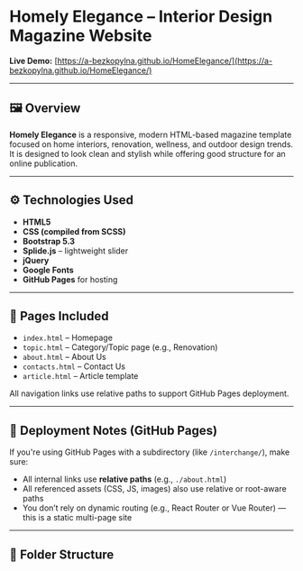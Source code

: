 # Homely Elegance – Interior Design Magazine Website

**Live Demo:** [https://a-bezkopylna.github.io/HomeElegance/](https://a-bezkopylna.github.io/HomeElegance/)

---

## 🖼 Overview

**Homely Elegance** is a responsive, modern HTML-based magazine template focused on home interiors, renovation, wellness, and outdoor design trends. It is designed to look clean and stylish while offering good structure for an online publication.

---

## ⚙️ Technologies Used

- **HTML5**
- **CSS (compiled from SCSS)**
- **Bootstrap 5.3**
- **Splide.js** – lightweight slider
- **jQuery**
- **Google Fonts**
- **GitHub Pages** for hosting

---

## 📂 Pages Included

- `index.html` – Homepage  
- `topic.html` – Category/Topic page (e.g., Renovation)  
- `about.html` – About Us  
- `contacts.html` – Contact Us  
- `article.html` – Article template  

All navigation links use relative paths to support GitHub Pages deployment.

---

## 🚀 Deployment Notes (GitHub Pages)

If you're using GitHub Pages with a subdirectory (like `/interchange/`), make sure:

- All internal links use **relative paths** (e.g., `./about.html`)
- All referenced assets (CSS, JS, images) also use relative or root-aware paths
- You don’t rely on dynamic routing (e.g., React Router or Vue Router) — this is a static multi-page site

---

## 📁 Folder Structure


